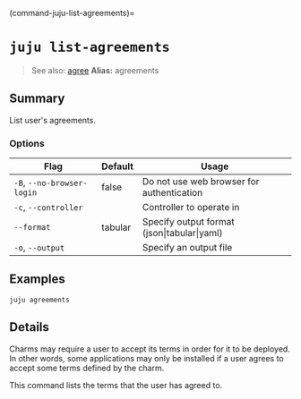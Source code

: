 (command-juju-list-agreements)=
# `juju list-agreements`
> See also: [agree](#agree)
**Alias:** agreements

## Summary
List user's agreements.

### Options
| Flag | Default | Usage |
| --- | --- | --- |
| `-B`, `--no-browser-login` | false | Do not use web browser for authentication |
| `-c`, `--controller` |  | Controller to operate in |
| `--format` | tabular | Specify output format (json&#x7c;tabular&#x7c;yaml) |
| `-o`, `--output` |  | Specify an output file |

## Examples

    juju agreements


## Details

Charms may require a user to accept its terms in order for it to be deployed.
In other words, some applications may only be installed if a user agrees to 
accept some terms defined by the charm. 

This command lists the terms that the user has agreed to.